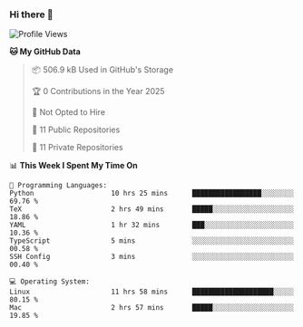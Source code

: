 ### Hi there 👋

<!--
**huayuan4396/huayuan4396** is a ✨ _special_ ✨ repository because its `README.md` (this file) appears on your GitHub profile.

Here are some ideas to get you started:

- 🔭 I’m currently working on ...
- 🌱 I’m currently learning ...
- 👯 I’m looking to collaborate on ...
- 🤔 I’m looking for help with ...
- 💬 Ask me about ...
- 📫 How to reach me: ...
- 😄 Pronouns: ...
- ⚡ Fun fact: ...
-->

<!--START_SECTION:waka-->
![Profile Views](http://img.shields.io/badge/Profile%20Views-1-blue)

**🐱 My GitHub Data** 

> 📦 506.9 kB Used in GitHub's Storage 
 > 
> 🏆 0 Contributions in the Year 2025
 > 
> 🚫 Not Opted to Hire
 > 
> 📜 11 Public Repositories 
 > 
> 🔑 11 Private Repositories 
 > 
📊 **This Week I Spent My Time On** 

```text
💬 Programming Languages: 
Python                   10 hrs 25 mins      █████████████████░░░░░░░░   69.76 % 
TeX                      2 hrs 49 mins       █████░░░░░░░░░░░░░░░░░░░░   18.86 % 
YAML                     1 hr 32 mins        ███░░░░░░░░░░░░░░░░░░░░░░   10.36 % 
TypeScript               5 mins              ░░░░░░░░░░░░░░░░░░░░░░░░░   00.58 % 
SSH Config               3 mins              ░░░░░░░░░░░░░░░░░░░░░░░░░   00.40 % 

💻 Operating System: 
Linux                    11 hrs 58 mins      ████████████████████░░░░░   80.15 % 
Mac                      2 hrs 57 mins       █████░░░░░░░░░░░░░░░░░░░░   19.85 % 
```


<!--END_SECTION:waka-->
